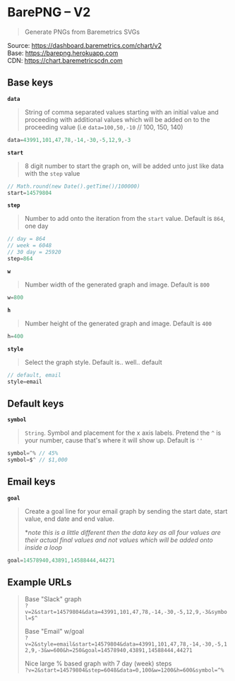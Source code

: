 # BarePNG – V2
> Generate PNGs from Baremetrics SVGs

Source: https://dashboard.baremetrics.com/chart/v2  
Base:   https://barepng.herokuapp.com  
CDN:    https://chart.baremetricscdn.com  

## Base keys
**`data`**
> String of comma separated values starting with an initial value and proceeding with additional values which will be added on to the proceeding value (i.e `data=100,50,-10` // 100, 150, 140)

```js
data=43991,101,47,78,-14,-30,-5,12,9,-3
```

**`start`**
> 8 digit number to start the graph on, will be added unto just like data with the `step` value 

```js
// Math.round(new Date().getTime()/100000)
start=14579804
```

**`step`**
> Number to add onto the iteration from the `start` value. Default is `864`, one day

```js
// day = 864
// week = 6048
// 30 day = 25920
step=864
```

**`w`**
> Number width of the generated graph and image. Default is `800`

```js
w=800
```

**`h`**
> Number height of the generated graph and image. Default is `400`

```js
h=400
```

**`style`**
> Select the graph style. Default is.. well.. default

```js
// default, email
style=email
```

## Default keys
**`symbol`**
> `String`. Symbol and placement for the x axis labels. Pretend the `^` is your number, cause that's where it will show up. Default is `''`

```js
symbol=^% // 45%
symbol=$^ // $1,000
```

## Email keys
**`goal`**
> Create a goal line for your email graph by sending the start date, start value, end date and end value. 
>  
> **note this is a little different then the data key as all four values are their actual final values and not values which will be added onto inside a loop*

```js
goal=14578940,43891,14588444,44271
```

## Example URLs
> Base "Slack" graph  
`?v=2&start=14579804&data=43991,101,47,78,-14,-30,-5,12,9,-3&symbol=$^`
>
> Base "Email" w/goal  
`?v=2&style=email&start=14579804&data=43991,101,47,78,-14,-30,-5,12,9,-3&w=600&h=250&goal=14578940,43891,14588444,44271`
>
> Nice large % based graph with 7 day (week) steps  
`?v=2&start=14579804&step=6048&data=0,100&w=1200&h=600&symbol=^%`